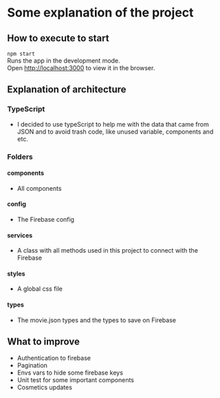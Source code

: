 # Some explanation of the project

## How to execute to start
  
  `npm start`\
  Runs the app in the development mode.\
  Open [http://localhost:3000](http://localhost:3000) to view it in the browser.

## Explanation of architecture

### TypeScript

- I decided to use typeScript to help me with the data that came from JSON and to avoid trash code, like unused variable, components and etc.

### Folders

#### components

- All components

#### config

- The Firebase config

#### services

- A class with all methods used in this project to connect with the Firebase

#### styles

- A global css file

#### types

- The movie.json types and the types to save on Firebase

## What to improve

- Authentication to firebase
- Pagination
- Envs vars to hide some firebase keys
- Unit test for some important components
- Cosmetics updates
